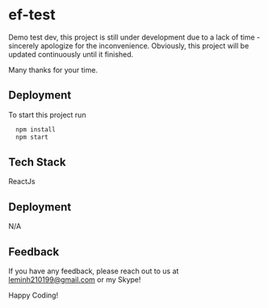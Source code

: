 # ef-test

Demo test dev, this project is still under development due to a lack of time - sincerely apologize for the inconvenience. Obviously, this project will be updated continuously until it finished.

Many thanks for your time.

## Deployment

To start this project run

```bash
  npm install
  npm start
```

## Tech Stack

ReactJs

## Deployment

N/A

## Feedback

If you have any feedback, please reach out to us at leminh210199@gmail.com or my Skype!

Happy Coding!
